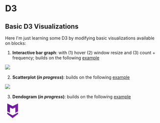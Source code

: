 # D3

## Basic D3 Visualizations

Here I'm just learning some D3 by modifying basic visualizations available on blocks:

1. **Interactive bar graph**: with (1) hover (2) window resize and (3) count + frequency; builds on the following [example](http://bl.ocks.org/Caged/6476579)

<img src="https://github.com/elbagn/D3/blob/master/Interactive%20Bar%20Graph/tumbnail.png" width="400">


2. **Scatterplot (*in progress*)**:  builds on the following [example](http://bl.ocks.org/weiglemc/6185069)

<img src="https://github.com/elbagn/D3/blob/master/Scatterplot/scatter.png" width="400">


3. **Dendogram (*in progress*)**: builds on the following [example](https://bl.ocks.org/mbostock/4339083)

![alt text](https://github.com/adam-p/markdown-here/raw/master/src/common/images/icon48.png "Logo Title Text 1")
